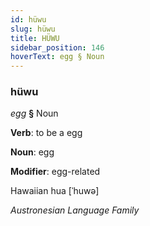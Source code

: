 ```yaml
---
id: hüwu
slug: hüwu
title: HÜWU
sidebar_position: 146
hoverText: egg § Noun
---
```


### hüwu

*egg* **§** Noun

**Verb**: to be a egg

**Noun**: egg

**Modifier**: egg-related

Hawaiian hua [ˈhuwə]

*Austronesian Language Family*
